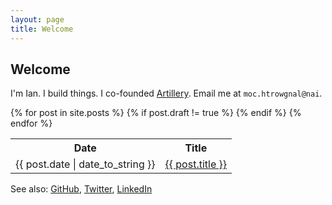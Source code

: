 ```yaml
---
layout: page
title: Welcome
---
```


<h2>Welcome</h2>

<p>
  I'm Ian. I build things.  
  I co-founded <a href="http://artillery.com">Artillery</a>.
  Email me at <code class="reverse">moc.htrowgnal@nai</code>.
</p>

<table class="table table-bordered">
  <tr>
    <th>Date</th>
    <th>Title</th>
  </tr>
  {% for post in site.posts %}
    {% if post.draft != true %}
      <tr>
        <td>{{ post.date | date_to_string }}</td>
        <td><a href="{{ post.url }}">{{ post.title }}</a></td>
      </tr>
    {% endif %}
  {% endfor %}
</table>

<p>
  See also:
  <a href="https://github.com/statico">GitHub</a>,
  <a href="http://twitter.com/statico">Twitter</a>,
  <a href="http://www.linkedin.com/in/ianlangworth">LinkedIn</a>
</p>

